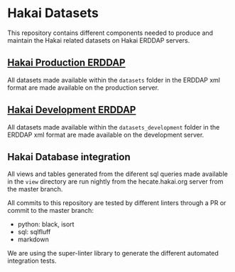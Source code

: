 # Hakai Datasets
This repository contains different components needed to produce and maintain the Hakai related datasets on Hakai ERDDAP servers.

## [Hakai Production ERDDAP](https://catalogue.hakai.org/erddap/index.html)
All datasets made available within the `datasets` folder in the ERDDAP xml format are made available on the production server.

## [Hakai Development ERDDAP](https://goose.hakai.org/erddap/index.html)
All datasets made available within the `datasets_development` folder in the ERDDAP xml format are made available on the development server.

## Hakai Database integration
All views and tables generated from the diferent sql queries made available in the `view` directory are run nightly from the hecate.hakai.org server from the master branch.

All commits to this repository are tested by different linters through a PR or commit to the master branch:
- python: black, isort
- sql: sqlfluff
- markdown

We are using the super-linter library to generate the different automated integration tests.